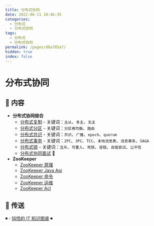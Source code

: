 ```yaml
---
title: 分布式协同
date: 2022-06-11 10:46:35
categories:
  - 分布式
  - 分布式协同
tags:
  - 分布式
  - 分布式协同
permalink: /pages/d8a785a7/
hidden: true
index: false
---
```


# 分布式协同

## 📖 内容

- **分布式协同综合**
  - [分布式复制](01.分布式协同综合/分布式复制.md) - 关键词：`主从`、`多主`、`无主`
  - [分布式分区](01.分布式协同综合/分布式分区.md) - 关键词：`分区再均衡`、`路由`
  - [分布式共识](01.分布式协同综合/分布式共识.md) - 关键词：`共识`、`广播`、`epoch`、`quorum`
  - [分布式事务](01.分布式协同综合/分布式事务.md) - 关键词：`2PC`、`3PC`、`TCC`、`本地消息表`、`消息事务`、`SAGA`
  - [分布式锁](01.分布式协同综合/分布式锁.md) - 关键词：`互斥`、`可重入`、`死锁`、`容错`、`自旋尝试`、`公平性`
  - [分布式协同面试](01.分布式协同综合/分布式协同面试.md) 💯
- **ZooKeeper**
  - [ZooKeeper 原理](02.ZooKeeper/ZooKeeper原理.md)
  - [ZooKeeper Java Api](02.ZooKeeper/ZooKeeperJavaApi.md)
  - [ZooKeeper 命令](02.ZooKeeper/ZooKeeper命令.md)
  - [ZooKeeper 运维](02.ZooKeeper/ZooKeeper运维.md)
  - [ZooKeeper Acl](02.ZooKeeper/ZooKeeperAcl.md)

## 🚪 传送

◾ 💧 [钝悟的 IT 知识图谱](https://dunwu.github.io/waterdrop/) ◾